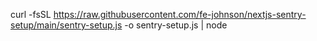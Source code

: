 curl -fsSL https://raw.githubusercontent.com/fe-johnson/nextjs-sentry-setup/main/sentry-setup.js -o sentry-setup.js | node
